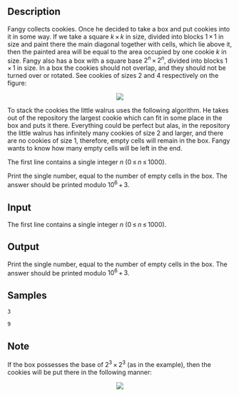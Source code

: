 ## Description

<div><p>Fangy collects cookies. Once he decided to take a box and put cookies into it in some way. If we take a square <span class="tex-span"><i>k</i> × <i>k</i></span> in size, divided into blocks <span class="tex-span">1 × 1</span> in size and paint there the main diagonal together with cells, which lie above it, then the painted area will be equal to the area occupied by one cookie <span class="tex-span"><i>k</i></span> in size. Fangy also has a box with a square base <span class="tex-span">2<sup class="upper-index"><i>n</i></sup> × 2<sup class="upper-index"><i>n</i></sup></span>, divided into blocks <span class="tex-span">1 × 1</span> in size. In a box the cookies should not overlap, and they should not be turned over or rotated. See cookies of sizes <span class="tex-span">2</span> and <span class="tex-span">4</span> respectively on the figure: </p><center> <img class="tex-graphics" src="./25437/file/EaTOINqG.png" style="max-width: 100.0%;max-height: 100.0%;"> </center> <p>To stack the cookies the little walrus uses the following algorithm. He takes out of the repository the largest cookie which can fit in some place in the box and puts it there. Everything could be perfect but alas, in the repository the little walrus has infinitely many cookies of size <span class="tex-span">2</span> and larger, and there are no cookies of size <span class="tex-span">1</span>, therefore, empty cells will remain in the box. Fangy wants to know how many empty cells will be left in the end.</p></div><div class="input-specification"><p>The first line contains a single integer <span class="tex-span"><i>n</i></span> (<span class="tex-span">0 ≤ <i>n</i> ≤ 1000</span>).</p></div><div class="output-specification"><p>Print the single number, equal to the number of empty cells in the box. The answer should be printed modulo <span class="tex-span">10<sup class="upper-index">6</sup> + 3</span>.</p></div>


## Input

<p>The first line contains a single integer <span class="tex-span"><i>n</i></span> (<span class="tex-span">0 ≤ <i>n</i> ≤ 1000</span>).</p>


## Output

<p>Print the single number, equal to the number of empty cells in the box. The answer should be printed modulo <span class="tex-span">10<sup class="upper-index">6</sup> + 3</span>.</p>


## Samples

```input1
3

```

```output1
9
```




## Note

<p>If the box possesses the base of <span class="tex-span">2<sup class="upper-index">3</sup> × 2<sup class="upper-index">3</sup></span> (as in the example), then the cookies will be put there in the following manner: </p><center><img class="tex-graphics" src="./25437/file/im7yLhgg.png" style="max-width: 100.0%;max-height: 100.0%;"></center>

